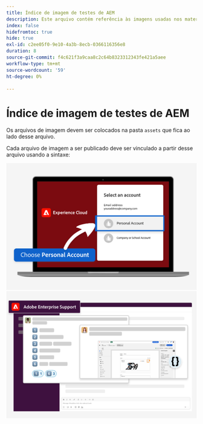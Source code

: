 ```yaml
---
title: Índice de imagem de testes de AEM
description: Este arquivo contém referência às imagens usadas nos materiais de marketing de testes de AEM.
index: false
hidefromtoc: true
hide: true
exl-id: c2ee05f0-9e10-4a3b-8ecb-0366116356e8
duration: 8
source-git-commit: f4c621f3a9caa8c2c64b8323312343fe421a5aee
workflow-type: tm+mt
source-wordcount: '59'
ht-degree: 0%

---
```


# Índice de imagem de testes de AEM

Os arquivos de imagem devem ser colocados na pasta `assets` que fica ao lado desse arquivo.

Cada arquivo de imagem a ser publicado deve ser vinculado a partir desse arquivo usando a sintaxe:

![Conta pessoal da imagem de email pronta para avaliação](./assets/select-personal-account.png)
![imagem de email do Slack](./assets/Slack-email-image.png)
